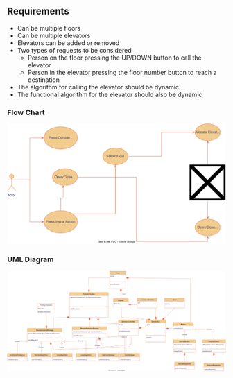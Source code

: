 ## Requirements

- Can be multiple floors
- Can be multiple elevators
- Elevators can be added or removed
- Two types of requests to be considered
    - Person on the floor pressing the UP/DOWN button to call the elevator
    - Person in the elevator pressing the floor number button to reach a destination
- The algorithm for calling the elevator should be dynamic.
- The functional algorithm for the elevator should also be dynamic

### Flow Chart

![Flow Chart](flowchart.drawio.svg)

### UML Diagram

![UML Diagram](UMLDiagram.drawio.svg)